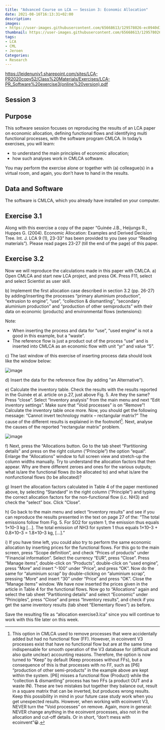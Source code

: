 ```yaml
---
title: "Advanced Course on LCA —— Session 3: Economic Allocation"
date: 2021-08-16T16:13:31+02:00
description:
images:
- https://user-images.githubusercontent.com/65668613/129578026-ec0940d3-30b7-4b94-82b2-366cf33db933.png
thumbnail: https://user-images.githubusercontent.com/65668613/129578026-ec0940d3-30b7-4b94-82b2-366cf33db933.png
tags:
- LCA
- CML
- Jeroen
Categories:
- Research
---
```


https://leidenuniv1.sharepoint.com/sites/LCA-PR2020copy52/Class%20Materials/Exercises/LCA-PR_Software%20exercise3(online%20version).pdf

## Session 3
## Purpose

This software session focuses on reproducing the results of an LCA paper on economic allocation, defining functional flows and identifying multi functional processes, with the software program CMLCA. In today’s exercises, you will learn:

* to understand the main principles of economic allocation;
* how such analyses work in CMLCA software.

You may perform the exercise alone or together with (a) colleague(s) in a virtual room, and again, you don’t have to hand in the results.

## Data and Software

The software is CMLCA, which you already have installed on your computer.

## Exercise 3.1

Along with this exercise a copy of the paper “Guinée J.B., Heijungs R., Huppes G. (2004). Economic Allocation: Examples and Derived Decision Tree. Int. J. LCA 9 (1), 23-33” has been provided to you (see your “Reading materials”). Please read pages 23-27 (till the end of the page) of this paper.

## Exercise 3.2

Now we will reproduce the calculations made in this paper with CMLCA.
a) Open CMLCA and start new LCA project, and press OK. Press F11, select and select Scientist as user skill.

b) Implement the first allocation case described in section 3.2 (pp. 26-27) by adding/inserting the processes “primary aluminium production”, “extrusion to engine”, “use”, “collection & dismantling”, “secondary aluminium production” and “production of other semiproducts” with their data on economic (products) and environmental flows (extensions):

Note:

* When inserting the process and data for “use”, “used engine” is not a good in this example, but a “waste”.
* The reference flow is just a product out of the process “use” and is inserted into CMLCA as an economic flow with unit “yr” and value “5”.

c) The last window of this exercise of inserting process data should look like the window below:

![image](https://user-images.githubusercontent.com/65668613/129588694-04d197d5-4fc6-4c9b-867b-c206d34a8b88.png)

d) Insert the data for the reference flow (by adding "an Alternative").

e) Calculate the inventory table. Check the results with the results reported in the Guinée et al. article on p.27, just above Fig. 5. Are they the same? Press “close”. Select “Inventory analysis” from the main menu and next “Edit inventory settings”. Make sure that “Void processes” is on “Remove”! Calculate the inventory table once more. Now, you should get the following message: “Cannot invert technology matrix – rectangular matrix?” The cause of the different results is explained in the footnote1[^footnote1]. Next, analyse the causes of the reported “rectangular matrix” problem.

![image](https://user-images.githubusercontent.com/65668613/129590113-351bd341-1c02-4e81-8620-f1a85523fb7c.png)

f) Next, press the “Allocations button. Go to the tab sheet “Partitioning details” and press on the right column (“Principle”) the option “equal”. Enlarge the “Allocations” window to full screen view and stretch-up the column widths manually. Try to understand the allocation factors that then appear. Why are there different zeroes and ones for the various outputs; what is/are the functional flows (to be allocated to) and what is/are the nonfunctional flows (to be allocated)?

g) Insert the allocation factors calculated in Table 4 of the paper mentioned above, by selecting “Standard” in the right column (“Principle”) and typing the correct allocation factors for the non-functional flow (i.c. NH3) and check the “select” box. Click “Close”.

h) Go back to the main menu and select “Inventory results” and see if you can reproduce the results presented in the text on page 27 of the: “The total emissions follow from Fig. 5. For SO2 for system 1, the emission thus equals 1×10–3 kg [...]. The total emission of NH3 for system 1 thus equals 1×10–3 + 0.8×10–3 = 1.8×10–3 kg, [...].”

i) If you have time left, you could also try to perform the same economic allocation by inserting prices for the functional flows. For this go to the main screen, press “Scope definition”, and check “Prices of products” under “Financial information”. Select the currency “EUR”, press “Close”. Press “Manage items”, double-click on “Products”,
double-click on “used engine”, press “More” and insert “-100” under “Price”, and press “OK”. Now do the same for “aluminium scrap” by double-clicking on “aluminium scrap”, pressing “More” and insert “30” under “Price” and press “OK”. Close the “Manage items” window. We have now inserted the prices given in the article in Table 4 for the functional flows. Now go to “Allocations” again and select the tab sheet “Partitioning details” and select “Economic” under “Principles”, press “Close” and press “Inventory results”, and check if you get the same inventory results (tab sheet “Elementary flows”) as before.

Save the resulting file as “allocation exercise3.lca” since you will continue to work with this file later on this week.

[^footnote1]: This option in CMLCA used to remove processes that were accidentally added but had no functional flow (FF). However, in ecoinvent V3 processes exist that have no functional flow but are at the same time indispensable for smooth operation of the V3 database for (difficult and also quite unclear) accounting reasons. Therefore, the option is now turned to “Keep” by default (Keep processes without FFs), but a consequence of this is that processes with no FF, such as [P6] “production of other semi-products” in the example above are kept within the system. [P6] misses a functional flow (Product) while the “collection & dismantling” process has two FFs (a product OUT and a waste IN). These are two mistakes but together they balance out, result in a square matrix that can be inverted, but produces wrong results. Keep this possibility in mind in your future case study work when you get unexpected results. However, when working with ecoinvent V3, NEVER turn the “Void processes” on remove. Again, more in general: NEVER change anything in the ecoinvent processes, also not in the allocation and cut-off details. Or in short, “don’t mess with ecoinvent”😀.
